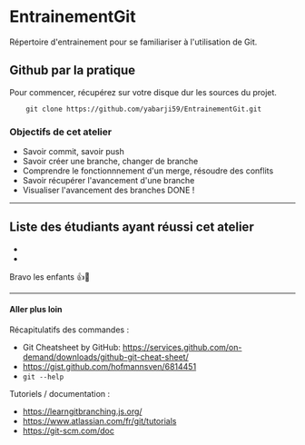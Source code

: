 # EntrainementGit
Répertoire d'entrainement pour se familiariser à l'utilisation de Git.

## Github par la pratique

Pour commencer, récupérez sur votre disque dur les sources du projet.

        git clone https://github.com/yabarji59/EntrainementGit.git

### Objectifs de cet atelier

- Savoir commit, savoir push
- Savoir créer une branche, changer de branche
- Comprendre le fonctionnnement d'un merge, résoudre des conflits
- Savoir récupérer l'avancement d'une branche
- Visualiser l'avancement des branches
DONE !

---

Liste des étudiants ayant réussi cet atelier
--------------------------------------------
* 
* 

Bravo les enfants 👍👏

---

#### Aller plus loin

Récapitulatifs des commandes :
- Git Cheatsheet by GitHub: https://services.github.com/on-demand/downloads/github-git-cheat-sheet/
- https://gist.github.com/hofmannsven/6814451
- `git --help`

Tutoriels / documentation :
- https://learngitbranching.js.org/
- https://www.atlassian.com/fr/git/tutorials
- https://git-scm.com/doc
